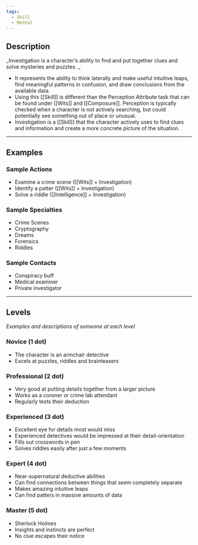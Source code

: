 ```yaml
---
tags:
  - Skill
  - Mental
---
```

## Description

_Investigation is a character’s ability to find and put together clues and solve mysteries and puzzles. _
- It represents the ability to think laterally and make useful intuitive leaps, find meaningful patterns in confusion, and draw conclusions from the available data. 
- Using this [[Skill]] is different than the Perception Attribute task that can be found under [[Wits]] and [[Composure]]. Perception is typically checked when a character is not actively searching, but could potentially see something out of place or unusual. 
- Investigation is a [[Skill]] that the character actively uses to find clues and information and create a more concrete picture of the situation.

---

## Examples

### Sample Actions

- Examine a crime scene ([[Wits]] + Investigation)
- Identify a patter ([[Wits]] + Investigation)
- Solve a riddle ([[Intelligence]] + Investigation)

### Sample Specialties

- Crime Scenes
- Cryptography
- Dreams
- Forensics
- Riddles

### Sample Contacts

- Conspiracy buff
- Medical examiner
- Private investigator

---

## Levels

_Examples and descriptions of someone at each level_

### Novice (1 dot)

- The character is an armchair detective
- Excels at puzzles, riddles and brainteasers

### Professional (2 dot)

- Very good at putting details together from a larger picture
- Works as a coroner or crime lab attendant
- Regularly tests their deduction

### Experienced (3 dot)

- Excellent eye for details most would miss
- Experienced detectives would be impressed at their detail-orientation
- Fills out crosswords in pen
- Solves riddles easily after just a few moments

### Expert (4 dot)

- Near-supernatural deductive abilities
- Can find connections between things that seem completely separate
- Makes amazing intuitive leaps
- Can find patters in massive amounts of data

### Master (5 dot)

- Sherlock Holmes
- Insights and instincts are perfect
- No clue escapes their notice
